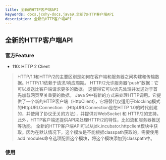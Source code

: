 ```yaml
---
title: 全新的HTTP客户端API
keywords: docs,jcohy-docs,java9,全新的HTTP客户端API
description: 全新的HTTP客户端API
---
```


## 全新的HTTP客户端API
### 官方Feature
* 110: HTTP 2 Client
> HTTP/1.1和HTTP/2的主要区别是如何在客户端和服务器之间构建和传输数据。HTTP/1.1依赖于请求/响应周期。 HTTP/2允许服务器“push”数据：它可以发送比客户端请求更多的数据。 这使得它可以优先处理并发送对于首先加载网页至关重要的数据。
> Java 9中有新的方式来处理HTTP调用。它提供了一个新的HTTP客户端（HttpClient），它将替代仅适用于blocking模式的HttpURLConnection （HttpURLConnection是在HTTP 1.0的时代创建的，并使用了协议无关的方法），并提供对WebSocket 和 HTTP/2的支持。
> 此外，HTTP客户端还提供API来处理HTTP/2的特性，比如流和服务器推送等功能。
> 全新的HTTP客户端API可以从jdk.incubator.httpclient模块中获取。因为在默认情况下，这个模块是不能根据classpath获取的，需要使用add modules命令选项配置这个模块，将这个模块添加到classpath中。
### 使用

